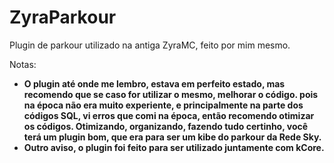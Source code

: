 # ZyraParkour
<p>Plugin de parkour utilizado na antiga ZyraMC, feito por mim mesmo.</p>

Notas:

<ul>
  <li><b>O plugin até onde me lembro, estava em perfeito estado, mas recomendo que se caso for utilizar o mesmo, melhorar o código. pois na época não era muito experiente, e principalmente na parte dos códigos SQL, vi erros que comi na época, então recomendo otimizar os códigos.
Otimizando, organizando, fazendo tudo certinho, você terá um plugin bom, que era para ser um kibe do parkour da Rede Sky.<b/></li>

 <li><b>Outro aviso, o plugin foi feito para ser utilizado juntamente com kCore.</b></li>
</ul>
